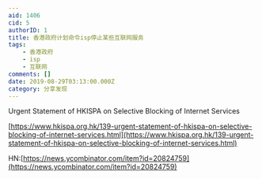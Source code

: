 ```yaml
---
aid: 1406
cid: 5
authorID: 1
title: 香港政府计划命令isp停止某些互联网服务
tags:
    - 香港政府
    - isp
    - 互联网
comments: []
date: 2019-08-29T03:13:00.000Z
category: 分享发现
---
```


Urgent Statement of HKISPA on Selective Blocking of Internet Services

[https://www.hkispa.org.hk/139-urgent-statement-of-hkispa-on-selective-blocking-of-internet-services.html](https://www.hkispa.org.hk/139-urgent-statement-of-hkispa-on-selective-blocking-of-internet-services.html)

HN:[https://news.ycombinator.com/item?id=20824759](https://news.ycombinator.com/item?id=20824759)
